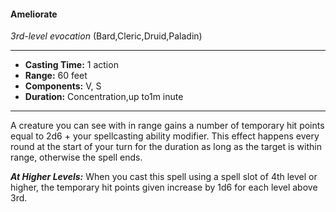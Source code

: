 #### Ameliorate
*3rd-level evocation* (Bard,Cleric,Druid,Paladin)
___
- **Casting Time:** 1 action
- **Range:** 60 feet
- **Components:** V, S
- **Duration:** Concentration,up to1m inute
---
A creature you can see with in range gains a number of temporary hit points equal to 2d6 + your spellcasting ability modifier. This effect happens every round at the start of your turn for the duration as long as the target is within range, otherwise the spell ends.

***At Higher Levels:*** When you cast this spell using a spell slot of 4th level or higher, the temporary hit points given increase by 1d6 for each level above 3rd.
